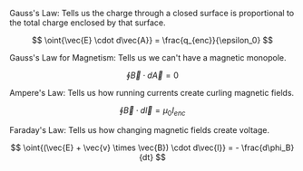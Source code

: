 Gauss's Law: Tells us the charge through a closed surface is proportional to the total charge enclosed by that surface.

$$
\oint{\vec{E} \cdot d\vec{A}} = \frac{q_{enc}}{\epsilon_0}
$$

Gauss's Law for Magnetism: Tells us we can't have a magnetic monopole.

$$
\oint{\vec{B} \cdot d\vec{A}} = 0
$$

Ampere's Law: Tells us how running currents create curling magnetic fields.

$$
\oint{\vec{B} \cdot d\vec{l}} = \mu_0 I_{enc}
$$

Faraday's Law: Tells us how changing magnetic fields create voltage.

$$
\oint{(\vec{E} + \vec{v} \times \vec{B}) \cdot d\vec{l}} = - \frac{d\phi_B}{dt}
$$